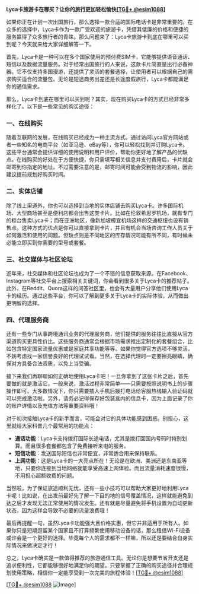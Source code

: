 **Lyca卡旅游卡在哪买？让你的旅行更加轻松愉快[[TG💪+ @esim1088](https://t.me/s/esim1088)]**

如果你正在计划一次出国旅行，那么选择一款合适的国际电话卡是非常重要的。在众多的选择中，Lyca卡作为一款广受欢迎的旅游卡，凭借其低廉的价格和便捷的服务赢得了众多旅行者的青睐。那么问题来了：Lyca卡旅游卡到底在哪里可以买到呢？今天就来给大家详细解答一下。

首先，Lyca卡是一种可以在多个国家使用的预付费SIM卡，它能够提供语音通话、短信以及数据流量服务。对于经常出国旅行的人来说，这款卡片简直是出行必备神器。它不仅支持多国漫游，还提供了灵活的套餐选择，让使用者可以根据自己的需求购买适合的流量包。无论是短途商务出差还是长途度假旅行，Lyca卡都能满足你的通信需求。

那么，Lyca卡到底在哪里可以买到呢？其实，现在购买Lyca卡的方式已经非常多样化了。以下是一些常见的购买途径：

### 一、在线购买

随着互联网的发展，在线购买已经成为一种主流方式。通过访问Lyca官方网站或者一些知名的电商平台（如亚马逊、eBay等），你可以轻松找到并订购Lyca卡。这些平台通常会提供详细的使用说明和用户评价，帮助你更好地了解产品的优缺点。在线购买的好处在于方便快捷，你只需填写相关信息并支付费用后，卡片就会邮寄到你指定的地址。不过需要注意的是，邮寄时间可能会受到物流的影响，因此建议提前规划好购买时间。

### 二、实体店铺

除了线上渠道外，你也可以选择到当地的实体店铺去购买Lyca卡。许多国际机场、大型商场甚至是便利店都会出售这类卡片。比如在伦敦希思罗机场，就有专门的柜台售卖Lyca卡；而在亚洲地区，像新加坡樟宜机场这样的交通枢纽也设有销售点。这种方式的优点是你可以直接拿到卡片，并且有机会当场咨询工作人员关于如何激活和使用的问题。但缺点则是不同地区的库存情况可能有所不同，有时候未必能立即买到你需要的型号或套餐。

### 三、社交媒体与社区论坛

近年来，社交媒体和社区论坛也成为了一个不错的信息获取来源。在Facebook、Instagram等社交平台上搜索相关关键词，你会看到很多关于Lyca卡的推荐帖子。此外，在Reddit、Quora这样的问答社区里，也会有大量用户分享他们使用Lyca卡的经历。通过这些平台，你可以了解到更多关于Lyca卡的实际体验，从而做出更明智的选择。

### 四、代理服务商

还有一些专门从事跨境通讯业务的代理服务商，他们提供的服务往往比直接从官方渠道购买更具性价比。这些服务商通常会根据市场需求推出定制化的套餐组合，比如包含特定国家流量优惠或是家庭共享功能等等。如果你觉得官方选项不够灵活，不妨考虑找一家信誉良好的代理试试看。当然，在选择代理时一定要擦亮眼睛，确保对方具备合法资质，以免上当受骗。

接下来我们再聊聊如何正确地使用Lyca卡吧！一旦你拿到了这张卡片之后，首先要做的就是激活它。一般来说，激活过程非常简单——只需要按照说明书上的步骤操作即可。大多数情况下，你只需要插入手机后拨打电话给客服热线输入验证码就可以完成激活啦。另外，请务必记得保存好包装盒内的信息卡，因为上面记录了你的账户详情以及充值方法等重要资料哦！

对于初次接触Lyca卡的新手而言，可能会对它的具体功能感到困惑。别担心，这里就给大家科普几个最常用的功能点：
- **通话功能**：Lyca卡支持拨打国际长途电话，尤其是拨打回国内号码时特别划算。而且很多套餐都包含了免费接听来电的服务。
- **短信功能**：发送国际短信也非常便宜，非常适合用来保持联系。
- **上网功能**：这是Lyca卡的一大亮点所在！无论是在欧洲、美洲还是东南亚等地，只要你连接到当地网络就能享受高速上网体验。而且流量消耗速度很慢，不用担心超额收费的问题。

当然啦，为了保证旅途顺利无忧，还有一些小技巧可以帮助大家更好地利用Lyca卡呢！比如说，在出发前最好先了解一下目的地的信号覆盖情况，这样就能避免到达之后才发现无法正常使用的情况发生。还有就是尽量避免将手机设置为自动更新状态，因为这样会导致不必要的流量浪费哦！

最后再提醒一句，虽然Lyca卡功能强大且价格实惠，但它并非适用于所有人。如果你只是短期逗留某个国家且不打算频繁使用移动设备的话，那么租借Wi-Fi设备或许会是一个更好的选择。毕竟每个人的需求都不一样嘛，所以还是要结合自身实际情况来做决定才行！

总之，Lyca卡确实是一款值得推荐的旅游通信工具。无论你是想要节省开支还是追求便利性，它都能够很好地满足你的期望。只要掌握了正确的购买途径并合理规划使用策略，相信你一定能享受到一次完美的旅程体验！[[TG💪+ @esim1088](https://t.me/s/esim1088)]

[[TG💪+ @esim1088](https://t.me/s/esim1088) ![Image](https://i.postimg.cc/4NQfJmqS/Snipaste-2025-05-13-00-14-12.png)]